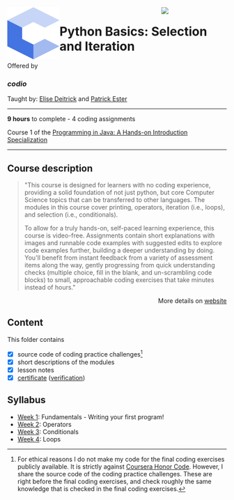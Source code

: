 <a href="https://www.coursera.org/learn/codio-python-basics">
  <img src="/img/Python_Basics_Selection_and_Iteration_logo.avif" width="150" align="right">
</a>

<img src="/img/codio_logo.svg" width="120" height="120" align="left">

# Python Basics: Selection and Iteration

Offered by 
### *codio*

Taught by: [Elise Deitrick](https://www.coursera.org/instructor/edeitrick) and [Patrick Ester](https://www.coursera.org/instructor/~80011875)

---

**9 hours** to complete - 4 coding assignments

Course 1 of the [Programming in Java: A Hands-on Introduction Specialization](../) 

---

## Course description

>"This course is designed for learners with no coding experience, providing a solid foundation of not just python, but core Computer Science topics that can be transferred to other languages. The modules in this course cover printing, operators, iteration (i.e., loops), and selection (i.e., conditionals).
>
>To allow for a truly hands-on, self-paced learning experience, this course is video-free. Assignments contain short explanations with images and runnable code examples with suggested edits to explore code examples further, building a deeper understanding by doing. You'll benefit from instant feedback from a variety of assessment items along the way, gently progressing from quick understanding checks (multiple choice, fill in the blank, and un-scrambling code blocks) to small, approachable coding exercises that take minutes instead of hours."

<p align="right">More details on <a href="https://www.coursera.org/learn/codio-python-basics">website</a></p>

## Content
This folder contains 
- [x] source code of coding practice challenges[^1]
- [x] short descriptions of the modules 
- [x] lesson notes 
- [x] [certificate](./Coursera_Certificate_Python_Basics_Selection_and_Iteration.pdf) ([verification](https://coursera.org/verify/KMMAQUNW74HT))

## Syllabus
- [Week 1](./Week%201): Fundamentals - Writing your first program!
- [Week 2](./Week%202): Operators
- [Week 3](./Week%203): Conditionals
- [Week 4](./Week%204): Loops

[^1]: For ethical reasons I do not make my code for the final coding exercises publicly available. It is strictly against [Coursera Honor Code](https://www.coursera.support/s/article/209818863-Coursera-Honor-Code?language=en_US). However, I share the source code of the coding practice challenges. These are right before the final coding exercises, and check roughly the same knowledge that is checked in the final coding exercises. 
